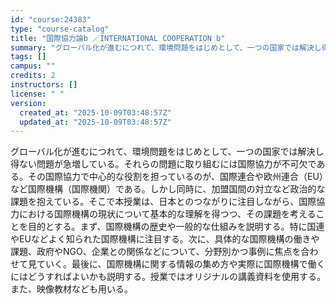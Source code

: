 ```yaml
---
id: "course:24383"
type: "course-catalog"
title: "国際協力論b ／INTERNATIONAL COOPERATION b"
summary: "グローバル化が進むにつれて、環境問題をはじめとして、一つの国家では解決し得ない問題が急増している。それらの問題に取り組むには国際協力が不可欠である。その国際協力で中心的な役割を担っているのが、国際連合や欧州連合（EU）など国際機構（国際機関…"
tags: []
campus: ""
credits: 2
instructors: []
license: " "
version:
  created_at: "2025-10-09T03:48:57Z"
  updated_at: "2025-10-09T03:48:57Z"
---
```


グローバル化が進むにつれて、環境問題をはじめとして、一つの国家では解決し得ない問題が急増している。それらの問題に取り組むには国際協力が不可欠である。その国際協力で中心的な役割を担っているのが、国際連合や欧州連合（EU）など国際機構（国際機関）である。しかし同時に、加盟国間の対立など政治的な課題を抱えている。そこで本授業は、日本とのつながりに注目しながら、国際協力における国際機構の現状について基本的な理解を得つつ、その課題を考えることを目的とする。まず、国際機構の歴史や一般的な仕組みを説明する。特に国連やEUなどよく知られた国際機構に注目する。次に、具体的な国際機構の働きや課題、政府やNGO、企業との関係などについて、分野別かつ事例に焦点を合わせて見ていく。最後に、国際機構に関する情報の集め方や実際に国際機構で働くにはどうすればよいかも説明する。授業ではオリジナルの講義資料を使用する。また、映像教材なども用いる。
